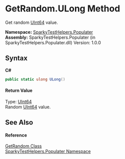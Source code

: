 # GetRandom.ULong Method 
 

Get random <a href="http://msdn2.microsoft.com/en-us/library/06cf7918" target="_blank">UInt64</a> value.

**Namespace:**&nbsp;<a href="N_SparkyTestHelpers_Populater">SparkyTestHelpers.Populater</a><br />**Assembly:**&nbsp;SparkyTestHelpers.Populater (in SparkyTestHelpers.Populater.dll) Version: 1.0.0

## Syntax

**C#**<br />
``` C#
public static ulong ULong()
```


#### Return Value
Type: <a href="http://msdn2.microsoft.com/en-us/library/06cf7918" target="_blank">UInt64</a><br />Random <a href="http://msdn2.microsoft.com/en-us/library/06cf7918" target="_blank">UInt64</a> value.

## See Also


#### Reference
<a href="T_SparkyTestHelpers_Populater_GetRandom">GetRandom Class</a><br /><a href="N_SparkyTestHelpers_Populater">SparkyTestHelpers.Populater Namespace</a><br />